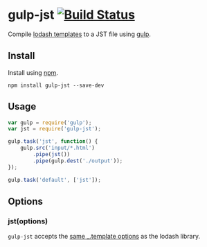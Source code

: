 gulp-jst [![Build Status](https://travis-ci.org/rdmurphy/gulp-jst.png?branch=master)](https://travis-ci.org/rdmurphy/gulp-jst)
========

Compile [lodash templates](http://lodash.com/docs#template) to a JST file using [gulp](https://github.com/wearefractal/gulp).

Install
-------

Install using [npm](https://npmjs.org/package/gulp-jst).

```
npm install gulp-jst --save-dev
```

Usage
-----

```js
var gulp = require('gulp');
var jst = require('gulp-jst');

gulp.task('jst', function() {
    gulp.src('input/*.html')
        .pipe(jst())
        .pipe(gulp.dest('./output'));
});

gulp.task('default', ['jst']);
```

Options
-------

### jst(options)

`gulp-jst` accepts the [same _.template options](http://lodash.com/docs#template) as the lodash library.
